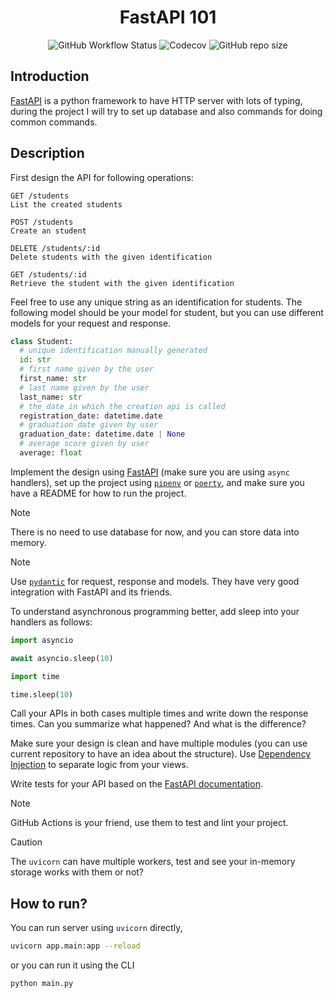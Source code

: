<h1 align="center">FastAPI 101</h1>

<p align="center">
    <img alt="GitHub Workflow Status" src="https://img.shields.io/github/actions/workflow/status/1995parham-learning/fastapi101/ci.yml?logo=github&style=for-the-badge">
    <img alt="Codecov" src="https://img.shields.io/codecov/c/github/1995parham-learning/fastapi101?logo=codecov&style=for-the-badge">
    <img alt="GitHub repo size" src="https://img.shields.io/github/repo-size/1995parham-learning/fastapi101?logo=github&style=for-the-badge">
</p>

## Introduction

[FastAPI](https://fastapi.tiangolo.com/) is a python framework to have HTTP server with lots of typing,
during the project I will try to set up database and also commands for doing common commands.

## Description

First design the API for following operations:

```
GET /students
List the created students

POST /students
Create an student

DELETE /students/:id
Delete students with the given identification

GET /students/:id
Retrieve the student with the given identification
```

Feel free to use any unique string as an identification for students. The following model
should be your model for student, but you can use different models for your request and response.

```python
class Student:
  # unique identification manually generated
  id: str
  # first name given by the user
  first_name: str
  # last name given by the user
  last_name: str
  # the date in which the creation api is called
  registration_date: datetime.date
  # graduation date given by user
  graduation_date: datetime.date | None
  # average score given by user
  average: float
```

Implement the design using [FastAPI](https://fastapi.tiangolo.com/) (make sure you are using `async` handlers),
set up the project using [`pipenv`](https://pipenv.pypa.io/en/latest/) or [`poerty`](https://python-poetry.org/),
and make sure you have a README for how to run the project.

> [!NOTE]
> There is no need to use database for now, and you can store data into memory.

> [!NOTE]
> Use [`pydantic`](https://docs.pydantic.dev/latest/) for request, response and models.
> They have very good integration with FastAPI and its friends.

To understand asynchronous programming better, add sleep into your handlers as follows:

```python
import asyncio

await asyncio.sleep(10)
```

```python
import time

time.sleep(10)
```

Call your APIs in both cases multiple times and write down the response times.
Can you summarize what happened? And what is the difference?

Make sure your design is clean and have multiple modules (you can use current repository to have an idea about the structure).
Use [Dependency Injection](https://fastapi.tiangolo.com/tutorial/dependencies/) to separate logic from your views.

Write tests for your API based on the [FastAPI documentation](https://fastapi.tiangolo.com/tutorial/testing/).

> [!NOTE]
> GitHub Actions is your friend, use them to test and lint your project.

> [!CAUTION]
> The `uvicorn` can have multiple workers, test and see your in-memory storage works with them or not?

## How to run?

You can run server using `uvicorn` directly,

```bash
uvicorn app.main:app --reload
```

or you can run it using the CLI

```bash
python main.py
```
